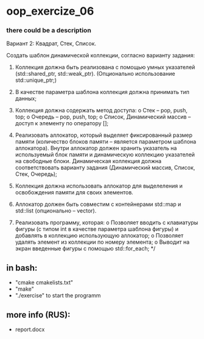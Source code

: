 # oop_exercize_06
### there could be a description
Вариант 2: Квадрат, Стек, Список.

Создать шаблон динамической коллекции, согласно варианту задания:
1. Коллекция должна быть реализована с помощью умных указателей (std::shared_ptr, std::weak_ptr).
(Опционально использование std::unique_ptr;)

2. В качестве параметра шаблона коллекция должна принимать тип данных;

3. Коллекция должна содержать метод доступа:
    o Стек – pop, push, top;
    o Очередь – pop, push, top;
    o Список, Динамический массив – доступ к элементу по оператору [];

4. Реализовать аллокатор, который выделяет фиксированный размер памяти (количество блоков памяти –
является параметром шаблона аллокатора). Внутри аллокатор должен хранить указатель на
используемый блок памяти и динамическую коллекцию указателей на свободные блоки. Динамическая
коллекция должна соответствовать варианту задания (Динамический массив, Список, Стек, Очередь);

5. Коллекция должна использовать аллокатор для выделеления и освобождения памяти для своих
элементов.

6. Аллокатор должен быть совместим с контейнерами std::map и std::list (опционально – vector).

7. Реализовать программу, которая:
    o Позволяет вводить с клавиатуры фигуры (с типом int в качестве параметра шаблона фигуры) и добавлять в коллекцию использующую аллокатор;
    o Позволяет удалять элемент из коллекции по номеру элемента;
    o Выводит на экран введенные фигуры c помощью std::for_each;
*/

## in bash:
- "cmake cmakelists.txt"
- "make"
- "./exercise" to start the programm

## more info (RUS):
- report.docx
